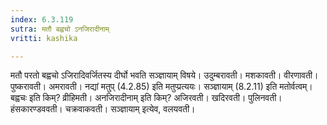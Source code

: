 ```yaml
---
index: 6.3.119
sutra: मतौ बह्वचो ऽनजिरादीनाम्
vritti: kashika

---
```

मतौ परतो बह्वचो ऽजिरादिवर्जितस्य दीर्घो भवति सञ्ज्ञायाम् विषये। उदुम्बरावती। मशकावती। वीरणावती। पुष्करावती। अमरावती। नद्यां मतुप् (4.2.85) इति मतुप्प्रत्ययः। सञ्ज्ञायाम् (8.2.11) इति मतोर्वत्वम्। बह्वचः इति किम्? व्रीहिमती। अनजिरादीनाम् इति किम्? अजिरवती। खदिरवती। पुलिनवती। हंसकारण्डववती। चक्रवाकवती। सञ्ज्ञायाम् इत्येव, वलयवती।